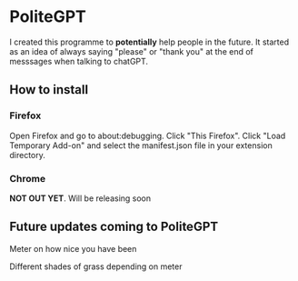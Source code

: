 # PoliteGPT

I created this programme to **potentially** help people in the future. It started as an idea of always saying "please" or "thank you" at the end of messsages when talking to chatGPT.

## How to install 

### Firefox
Open Firefox and go to about:debugging.
Click "This Firefox".
Click "Load Temporary Add-on" and select the manifest.json file in your extension directory.

### Chrome
**NOT OUT YET**.
Will be releasing soon

## Future updates coming to PoliteGPT
Meter on how nice you have been
<div>
Different shades of grass depending on meter
</div>